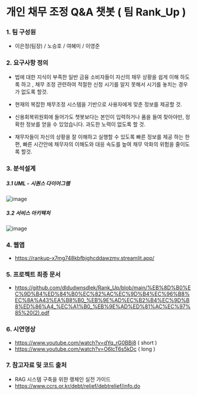 # 개인 채무 조정 Q&A 챗봇 ( 팀 Rank_Up )
### 1. 팀 구성원
* 이은정(팀장) / 노승호 / 여혜미 / 이영준

### 2. 요구사항 정의
* 법에 대한 지식이 부족한 일반 금융 소비자들이 자신의 채무 상황을  쉽게 이해 하도록 하고 , 채무 조정 관련하여 적절한 신청 시기를 알지 못해서 시기를 놓치는 경우가 없도록  할것.

* 현재의 복잡한 채무조정 시스템을 기반으로 사용자에게 맞춘 정보를  제공할 것.

* 신용회복위원회에 들어가도 챗봇보다는 본인이 입력하거나 품을 들여 찾아야만, 정확한 정보를 얻을 수 있었습니다.  과도한 노력이 없도록 할 것.

* 채무자들이 자신의 상황을 잘 이해하고 실행할 수 있도록 빠른 정보를 제공 하는 한편, 빠른 시간안에 채무자의 이해도와 대응 속도를 높여 채무 악화의 위험을 줄이도록 할것.

### 3. 분석설계
##### 3.1 UML - 시퀀스 다이어그램
![image](https://github.com/user-attachments/assets/4d7e1182-5841-4330-8c6b-7c5d2bbe8628)
##### 3.2 서비스 아키텍처
![image](https://github.com/user-attachments/assets/3161eb3d-b9fb-4313-b0be-169d47ddcf52)

### 4. 웹앱
* https://rankup-x7mg748kbfbjghcddawzmv.streamlit.app/

### 5. 프로젝트 최종 문서
* https://github.com/dldudwnsdlek/Rank_Up/blob/main/%EB%8D%B0%EC%9D%B4%ED%84%B0%EC%82%AC%EC%9D%B4%EC%96%B8%EC%8A%A43%EA%B8%B0_%EB%9E%AD%EC%B2%B4%EC%9D%B8%ED%86%A4_%EC%A1%B0_%EB%9E%AD%ED%81%AC%EC%97%85%20(2).pdf

### 6. 시연영상
* https://www.youtube.com/watch?v=dYq_rG0BBi8  ( short )
* https://www.youtube.com/watch?v=O6lcT6s5kDc  ( long  )

### 7. 참고자료 및 코드 출처

* RAG 시스템 구축을 위한 랭체인 실전 가이드
* https://www.ccrs.or.kr/debt/relief/debtrelief/info.do
